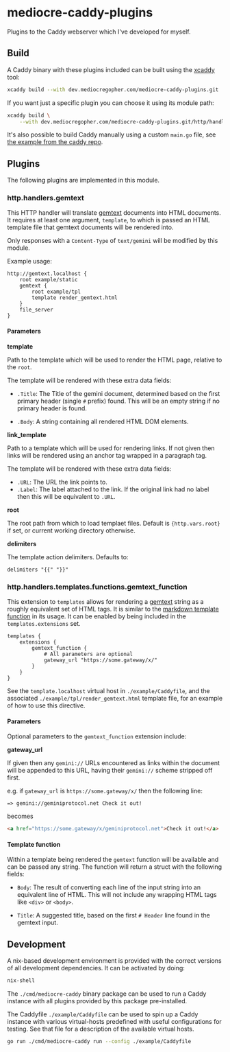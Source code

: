 # mediocre-caddy-plugins

Plugins to the Caddy webserver which I've developed for myself.

## Build

A Caddy binary with these plugins included can be built using the
[xcaddy][xcaddy] tool:

```bash
xcaddy build --with dev.mediocregopher.com/mediocre-caddy-plugins.git
```

If you want just a specific plugin you can choose it using its module path:

```bash
xcaddy build \
    --with dev.mediocregopher.com/mediocre-caddy-plugins.git/http/handlers/templates/functions
```

It's also possible to build Caddy manually using a custom `main.go` file, see
[the example from the caddy repo][caddymain].

[xcaddy]: https://github.com/caddyserver/xcaddy
[caddymain]: https://github.com/caddyserver/caddy/blob/master/cmd/caddy/main.go

## Plugins

The following plugins are implemented in this module.

### http.handlers.gemtext

This HTTP handler will translate [gemtext][gemtext] documents into HTML
documents. It requires at least one argument, `template`, to which is passed an
HTML template file that gemtext documents will be rendered into.

Only responses with a `Content-Type` of `text/gemini` will be modified by this
module.

Example usage:

```text
http://gemtext.localhost {
	root example/static
	gemtext {
		root example/tpl
		template render_gemtext.html
	}
	file_server
}
```

#### Parameters

**template**

Path to the template which will be used to render the HTML page, relative to the
`root`.

The template will be rendered with these extra data fields:

* `.Title`: The Title of the gemini document, determined based on the first
  primary header (single `#` prefix) found. This will be an empty string if no
  primary header is found.

* `.Body`: A string containing all rendered HTML DOM elements.

**link_template**

Path to a template which will be used for rendering links. If not given then
links will be rendered using an anchor tag wrapped in a paragraph tag.

The template will be rendered with these extra data fields:

* `.URL`: The URL the link points to.
* `.Label`: The label attached to the link. If the original link had no label
  then this will be equivalent to `.URL`.

**root**

The root path from which to load templaet files. Default is `{http.vars.root}`
if set, or current working directory otherwise.

**delimiters**

The template action delimiters. Defaults to:

```text
delimiters "{{" "}}"
```

### http.handlers.templates.functions.gemtext_function

This extension to `templates` allows for rendering a [gemtext][gemtext] string
as a roughly equivalent set of HTML tags. It is similar to the [markdown template
function][mdfunc] in its usage. It can be enabled by being included in the
`templates.extensions` set.

```text
templates {
    extensions {
        gemtext_function {
            # All parameters are optional
            gateway_url "https://some.gateway/x/"
        }
    }
}
```

See the `template.localhost` virtual host in `./example/Caddyfile`, and the
associated `./example/tpl/render_gemtext.html` template file, for an example of
how to use this directive.

[mdfunc]: https://caddyserver.com/docs/modules/http.handlers.templates#markdown

#### Parameters

Optional parameters to the `gemtext_function` extension include:

**gateway_url**

If given then any `gemini://` URLs encountered as links within
the document will be appended to this URL, having their `gemini://` scheme
stripped off first.

e.g. if `gateway_url` is `https://some.gateway/x/` then the following line:

```text
=> gemini://geminiprotocol.net Check it out!
```

becomes

```html
<a href="https://some.gateway/x/geminiprotocol.net">Check it out!</a>
```

#### Template function

Within a template being rendered the `gemtext` function will be available and
can be passed any string. The function will return a struct with the following
fields:

* `Body`: The result of converting each line of the input string into an
  equivalent line of HTML. This will not include any wrapping HTML tags like
  `<div>` or `<body>`.

* `Title`: A suggested title, based on the first `# Header` line found in the
  gemtext input.

[gemtext]: https://geminiprotocol.net/docs/gemtext.gmi

## Development

A nix-based development environment is provided with the correct versions of all
development dependencies. It can be activated by doing:

```bash
nix-shell
```

The `./cmd/mediocre-caddy` binary package can be used to run a Caddy instance
with all plugins provided by this package pre-installed.

The Caddyfile `./example/Caddyfile` can be used to spin up a Caddy instance with
various virtual-hosts predefined with useful configurations for testing. See
that file for a description of the available virtual hosts.

```bash
go run ./cmd/mediocre-caddy run --config ./example/Caddyfile
```
